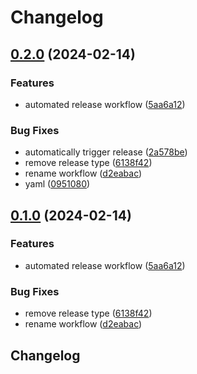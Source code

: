# Changelog

## [0.2.0](https://github.com/webdriverio/expense-action/compare/expense-action-v0.1.0...expense-action-v0.2.0) (2024-02-14)


### Features

* automated release workflow ([5aa6a12](https://github.com/webdriverio/expense-action/commit/5aa6a120183ac38465c50efa5e68e32f96224f82))


### Bug Fixes

* automatically trigger release ([2a578be](https://github.com/webdriverio/expense-action/commit/2a578be653114d097539f2aa977fb56074aa4f4f))
* remove release type ([6138f42](https://github.com/webdriverio/expense-action/commit/6138f424fdba9696430f4d6a981a8504167737f7))
* rename workflow ([d2eabac](https://github.com/webdriverio/expense-action/commit/d2eabac6677181921f0443a26ae10b90c681901a))
* yaml ([0951080](https://github.com/webdriverio/expense-action/commit/0951080d847f6b9b382d7a19125b9d640531faf7))

## [0.1.0](https://github.com/webdriverio/expense-action/compare/expense-action-v0.0.7...expense-action-v0.1.0) (2024-02-14)


### Features

* automated release workflow ([5aa6a12](https://github.com/webdriverio/expense-action/commit/5aa6a120183ac38465c50efa5e68e32f96224f82))


### Bug Fixes

* remove release type ([6138f42](https://github.com/webdriverio/expense-action/commit/6138f424fdba9696430f4d6a981a8504167737f7))
* rename workflow ([d2eabac](https://github.com/webdriverio/expense-action/commit/d2eabac6677181921f0443a26ae10b90c681901a))

## Changelog
